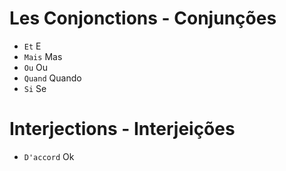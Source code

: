 # Les Conjonctions - Conjunções

-   `Et` E
-   `Mais` Mas
-   `Ou` Ou
-   `Quand` Quando
-   `Si` Se

# Interjections - Interjeições

-   `D'accord` Ok
